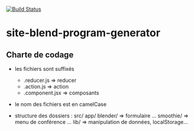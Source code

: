 [![Build Status](https://travis-ci.org/the-smaug/site-blend-program-generator.svg?branch=master)](https://travis-ci.org/the-smaug/site-blend-program-generator)

# site-blend-program-generator

## Charte de codage

- les fichiers sont suffixés
  - .reducer.js => reducer
  - .action.js => action
  - .component.jsx => composants

- le nom des fichiers est en camelCase

- structure des dossiers :
  src/
    app/
      blender/      => formulaire
        ...
      smoothie/     => menu de conférence
        ...
    lib/            => manipulation de données, localStorage...

